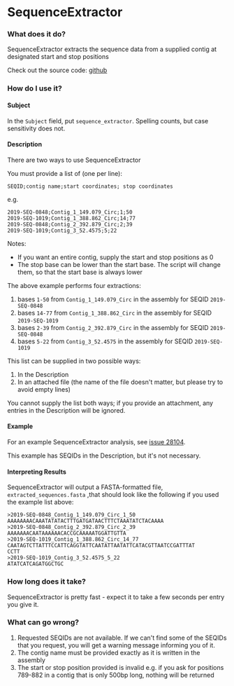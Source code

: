 # SequenceExtractor

### What does it do?

SequenceExtractor extracts the sequence data from a supplied contig at designated start and stop positions

Check out the source code: [github](https://github.com/OLC-LOC-Bioinformatics/genemethods/tree/main/genemethods/SequenceExtractor)

### How do I use it?

#### Subject

In the `Subject` field, put `sequence_extractor`. Spelling counts, but case sensitivity does not.

#### Description

There are two ways to use SequenceExtractor

You must provide a list of (one per line):

`SEQID;contig name;start coordinates; stop coordinates`

e.g. 

```
2019-SEQ-0848;Contig_1_149.079_Circ;1;50
2019-SEQ-1019;Contig_1_388.862_Circ;14;77
2019-SEQ-0848;Contig_2_392.879_Circ;2;39
2019-SEQ-1019;Contig_3_52.4575;5;22
```

Notes: 

- If you want an entire contig, supply the start and stop positions as 0
- The stop base can be lower than the start base. The script will change them, so that the start base is always lower

The above example performs four extractions:

1. bases `1-50` from `Contig_1_149.079_Circ` in the assembly for SEQID `2019-SEQ-0848`
2. bases `14-77` from `Contig_1_388.862_Circ` in the assembly for SEQID `2019-SEQ-1019`
3. bases `2-39` from `Contig_2_392.879_Circ` in the assembly for SEQID `2019-SEQ-0848`
4. bases `5-22` from `Contig_3_52.4575` in the assembly for SEQID `2019-SEQ-1019`

This list can be supplied in two possible ways:

1. In the Description
2. In an attached file (the name of the file doesn't matter, but please try to avoid empty lines)

You cannot supply the list both ways; if you provide an attachment, any entries in the Description will be ignored.

#### Example

For an example SequenceExtractor analysis, see [issue 28104](https://redmine.biodiversity.agr.gc.ca/issues/28104).

This example has SEQIDs in the Description, but it's not necessary.

#### Interpreting Results

SequenceExtractor will output a FASTA-formatted file, `extracted_sequences.fasta` ,that should look like the following if you used the example list above:

```
>2019-SEQ-0848_Contig_1_149.079_Circ_1_50
AAAAAAAACAAATATATACTTTGATGATAACTTTCTAAATATCTACAAAA
>2019-SEQ-0848_Contig_2_392.879_Circ_2_39
AAAAAAACAATAAAAAACACCGCAAAAATGGATTGTTA
>2019-SEQ-1019_Contig_1_388.862_Circ_14_77
CAATAGTCTTATTTCCATTCAGGTATTCAATATTAATATTCATACGTTAATCCGATTTAT
CCTT
>2019-SEQ-1019_Contig_3_52.4575_5_22
ATATCATCAGATGGCTGC
```

### How long does it take?

SequenceExtractor is pretty fast - expect it to take a few seconds per entry you give it.

### What can go wrong?

1. Requested SEQIDs are not available. If we can't find some of the SEQIDs that you request, 
you will get a warning message informing you of it.
2. The contig name must be provided exactly as it is written in the assembly
3. The start or stop position provided is invalid e.g. if you ask for positions 789-882 in a contig that is only 500bp long, nothing will be returned

